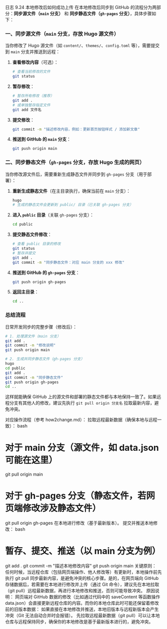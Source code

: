 日志
9.24 本地修改后如何成功上传
在本地修改后同步到 GitHub 的流程分为两部分：**同步源文件（`main` 分支）** 和 **同步静态文件（`gh-pages` 分支）**，具体步骤如下：


### 一、同步源文件（`main` 分支，存放 Hugo 源文件）
当你修改了 Hugo 源文件（如 `content/`、`themes/`、`config.toml` 等），需要提交到 `main` 分支并推送到远程：

1. **查看修改内容**（可选）：
   ```bash
   # 查看当前修改的文件
   git status
   ```

2. **暂存修改**：
   ```bash
   # 暂存所有修改（推荐）
   git add .
   # 或单独暂存指定文件
   git add 文件名
   ```

3. **提交修改**：
   ```bash
   git commit -m "描述修改内容，例如：更新首页按钮样式 / 添加新文章"
   ```

4. **推送到 GitHub 的 `main` 分支**：
   ```bash
   git push origin main
   ```


### 二、同步静态文件（`gh-pages` 分支，存放 Hugo 生成的网页）
当你修改源文件后，需要重新生成静态文件并同步到 `gh-pages` 分支（用于部署）：

1. **重新生成静态文件**（在主目录执行，确保当前在 `main` 分支）：
   ```bash
   hugo
   # 生成的静态文件会更新到 public/ 目录（已关联 gh-pages 分支）
   ```

2. **进入 `public` 目录**（关联 `gh-pages` 分支）：
   ```bash
   cd public
   ```

3. **提交静态文件修改**：
   ```bash
   # 查看 public 目录的修改
   git status
   # 暂存并提交
   git add .
   git commit -m "同步静态文件：对应 main 分支的 xxx 修改"
   ```

4. **推送到 GitHub 的 `gh-pages` 分支**：
   ```bash
   git push origin gh-pages
   ```

5. **返回主目录**：
   ```bash
   cd ..
   ```


### 总结流程
日常开发同步的完整步骤（修改后）：
```bash
# 1. 处理源文件（main 分支）
git add .
git commit -m "修改说明"
git push origin main

# 2. 生成并同步静态文件（gh-pages 分支）
hugo
cd public
git add .
git commit -m "同步静态文件"
git push origin gh-pages
cd ..
```

这样就能确保 GitHub 上的源文件和部署的静态文件都与本地保持一致了。如果远程分支有其他人的修改，建议先执行 `git pull origin 分支名` 拉取最新内容，避免冲突。


对应操作流程（参考 how2change.md）：
拉取远程最新数据（确保本地与远程一致）：
bash
# 对于 main 分支（源文件，如 data.json 可能在这里）
git pull origin main

# 对于 gh-pages 分支（静态文件，若网页端修改涉及静态文件）
git pull origin gh-pages
在本地进行修改（基于最新版本）。
提交并推送本地修改：
bash
# 暂存、提交、推送（以 main 分支为例）
git add .
git commit -m "描述本地修改内容"
git push origin main
关键原则：
任何时候，当远程仓库（包括网页端操作、他人修改等）有更新时，本地操作前先执行 git pull 同步最新内容，是避免冲突的核心步骤。是的，在网页端向 GitHub 存储数据后，若需要在本地进行修改并上传（通过 Git 命令），建议先在本地拉取（git pull）远程最新数据，再进行本地修改和推送，否则可能导致冲突。
原因说明：
网页端对 GitHub 数据的修改（比如通过代码中的 saveContent 等函数操作 data.json）会直接更新远程仓库的内容。而你的本地仓库此时可能还保留着修改前的旧版本数据：
如果直接在本地修改并推送，本地旧版本与远程新版本会产生冲突（Git 无法自动合并时会报错）。
先拉取远程最新数据（git pull）可以让本地仓库与远程保持同步，确保你的本地修改是基于最新版本进行的，避免冲突。